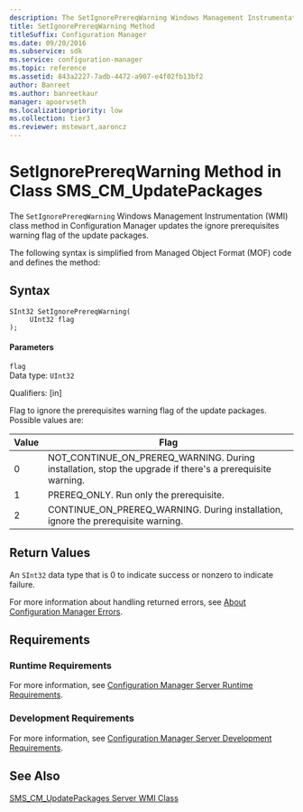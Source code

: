 ```yaml
---
description: The SetIgnorePrereqWarning Windows Management Instrumentation class method, in Configuration Manager, updates the ignore prerequisites warning flag of the update packages.
title: SetIgnorePrereqWarning Method
titleSuffix: Configuration Manager
ms.date: 09/20/2016
ms.subservice: sdk
ms.service: configuration-manager
ms.topic: reference
ms.assetid: 843a2227-7adb-4472-a907-e4f02fb13bf2
author: Banreet
ms.author: banreetkaur
manager: apoorvseth
ms.localizationpriority: low
ms.collection: tier3
ms.reviewer: mstewart,aaroncz 
---
```

# SetIgnorePrereqWarning Method in Class SMS_CM_UpdatePackages
The `SetIgnorePrereqWarning` Windows Management Instrumentation (WMI) class method in Configuration Manager updates the ignore prerequisites  warning flag of the update packages.  

 The following syntax is simplified from Managed Object Format (MOF) code and defines the method:  

## Syntax  

```  
SInt32 SetIgnorePrereqWarning(  
     UInt32 flag  
);  

```  

#### Parameters  
 `flag`  
 Data type: `UInt32`  

 Qualifiers: [in]  

 Flag to ignore the  prerequisites  warning flag of the update packages. Possible values are:  

| Value | Flag |  
| ----- | ---- |  
|0|NOT_CONTINUE_ON_PREREQ_WARNING. During installation, stop the upgrade if there's a prerequisite warning.|  
|1|PREREQ_ONLY. Run only the prerequisite.|  
|2|CONTINUE_ON_PREREQ_WARNING. During installation, ignore the prerequisite warning.|  

## Return Values  
 An `SInt32` data type that is 0 to indicate success or nonzero to indicate failure.  

 For more information about handling returned errors, see [About Configuration Manager Errors](../../../develop/core/understand/about-configuration-manager-errors.md).  

## Requirements  

### Runtime Requirements  
 For more information, see [Configuration Manager Server Runtime Requirements](../../../develop/core/reqs/server-runtime-requirements.md).  

### Development Requirements  
 For more information, see [Configuration Manager Server Development Requirements](../../../develop/core/reqs/server-development-requirements.md).  

## See Also  
 [SMS_CM_UpdatePackages Server WMI Class](../../../develop/reference/sum/sms_cm_updatepackages-server-wmi-class.md)   

